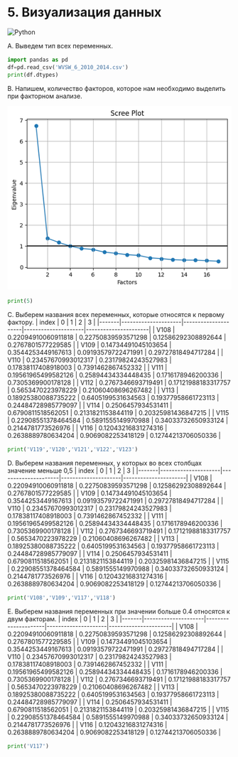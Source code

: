 # 5. Визуализация данных
![Python](https://img.shields.io/badge/python-3670A0?style=for-the-badge&logo=python&logoColor=ffdd54)

A. Выведем тип всех переменных.
```python
import pandas as pd
df=pd.read_csv('WVSW_6_2010_2014.csv')
print(df.dtypes)
```
B. Напишем, количество факторов, которое нам необходимо выделить при факторном анализе.

![](/images/6-B.png) 
```python
print(5)
```
C. Выберем названия всех переменных, которые относятся к первому фактору.
| index | 0                   | 1                   | 2                   | 3                       |
|-------|---------------------|---------------------|---------------------|----------------------|
| V108  | 0.22094910060911818 | 0.22750839593571298 | 0.12586292308892644 | 0.2767801577229585      |
| V109  | 0.14734491045103654 | 0.3544253449167613  | 0.09193579722471991 | 0.29727818494717284     |
| V110  | 0.23457670993012317 | 0.23179824243527983 | 0.17838117408918003 | 0.7391462867452332      |
| V111  | 0.19561965499582126 | 0.25894434334448435 | 0.1716178946200336  | 0.7305369900178128      |
| V112  | 0.2767346693719491  | 0.17121988183317757 | 0.5653470223978229  | 0.21060408696267482     |
| V113  | 0.18925380088735222 | 0.6405199531634563  | 0.19377958661723113 | 0.24484728985779097     |
| V114  | 0.2506457934531411  | 0.6790811518562051  | 0.2131821153844119  | 0.20325981436847215     |
| V115  | 0.22908551378464584 | 0.5891555149970988  | 0.34033732650933124 | 0.2144781773526976      |
| V116  | 0.12043216831274316 | 0.2638889780634204  | 0.9069082253418129  | 0.12744213706050336  |
```python
print('V119','V120','V121','V122','V123')
```
D. Выберем названия переменных, у которых во всех столбцах значение меньше 0,5
| index | 0                   | 1                   | 2                   | 3                       |
|-------|---------------------|---------------------|---------------------|----------------------|
| V108  | 0.22094910060911818 | 0.22750839593571298 | 0.12586292308892644 | 0.2767801577229585      |
| V109  | 0.14734491045103654 | 0.3544253449167613  | 0.09193579722471991 | 0.29727818494717284     |
| V110  | 0.23457670993012317 | 0.23179824243527983 | 0.17838117408918003 | 0.7391462867452332      |
| V111  | 0.19561965499582126 | 0.25894434334448435 | 0.1716178946200336  | 0.7305369900178128      |
| V112  | 0.2767346693719491  | 0.17121988183317757 | 0.5653470223978229  | 0.21060408696267482     |
| V113  | 0.18925380088735222 | 0.6405199531634563  | 0.19377958661723113 | 0.24484728985779097     |
| V114  | 0.2506457934531411  | 0.6790811518562051  | 0.2131821153844119  | 0.20325981436847215     |
| V115  | 0.22908551378464584 | 0.5891555149970988  | 0.34033732650933124 | 0.2144781773526976      |
| V116  | 0.12043216831274316 | 0.2638889780634204  | 0.9069082253418129  | 0.12744213706050336     |
```python
print('V108','V109','V117','V118')
```
E. Выберем названия переменных при значении больше 0.4 относятся к двум факторам.
| index | 0                   | 1                   | 2                   | 3                     |
|-------|---------------------|---------------------|---------------------|----------------------|
| V108  | 0.22094910060911818 | 0.22750839593571298 | 0.12586292308892644 | 0.2767801577229585    |
| V109  | 0.14734491045103654 | 0.3544253449167613  | 0.09193579722471991 | 0.29727818494717284   |
| V110  | 0.23457670993012317 | 0.23179824243527983 | 0.17838117408918003 | 0.7391462867452332    |
| V111  | 0.19561965499582126 | 0.25894434334448435 | 0.1716178946200336  | 0.7305369900178128    |
| V112  | 0.2767346693719491  | 0.17121988183317757 | 0.5653470223978229  | 0.21060408696267482   |
| V113  | 0.18925380088735222 | 0.6405199531634563  | 0.19377958661723113 | 0.24484728985779097   |
| V114  | 0.2506457934531411  | 0.6790811518562051  | 0.2131821153844119  | 0.20325981436847215   |
| V115  | 0.22908551378464584 | 0.5891555149970988  | 0.34033732650933124 | 0.2144781773526976    |
| V116  | 0.12043216831274316 | 0.2638889780634204  | 0.9069082253418129  | 0.12744213706050336   |
```python
print('V117')
```
